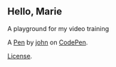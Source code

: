 Hello, Marie
------------
A playground for my video training

A [Pen](https://codepen.io/john14640/pen/ZEBqLKe) by [john](https://codepen.io/john14640) on [CodePen](https://codepen.io).

[License](https://codepen.io/john14640/pen/ZEBqLKe/license).
